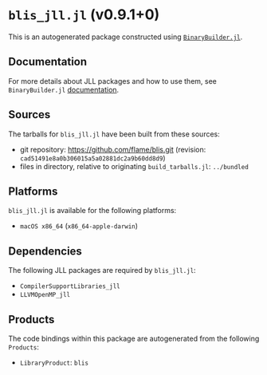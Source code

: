 # `blis_jll.jl` (v0.9.1+0)

This is an autogenerated package constructed using [`BinaryBuilder.jl`](https://github.com/JuliaPackaging/BinaryBuilder.jl).

## Documentation

For more details about JLL packages and how to use them, see `BinaryBuilder.jl` [documentation](https://docs.binarybuilder.org/stable/jll/).

## Sources

The tarballs for `blis_jll.jl` have been built from these sources:

* git repository: https://github.com/flame/blis.git (revision: `cad51491e8a0b306015a5a02881dc2a9b60dd8d9`)
* files in directory, relative to originating `build_tarballs.jl`: `../bundled`

## Platforms

`blis_jll.jl` is available for the following platforms:

* `macOS x86_64` (`x86_64-apple-darwin`)

## Dependencies

The following JLL packages are required by `blis_jll.jl`:

* `CompilerSupportLibraries_jll`
* `LLVMOpenMP_jll`

## Products

The code bindings within this package are autogenerated from the following `Products`:

* `LibraryProduct`: `blis`
